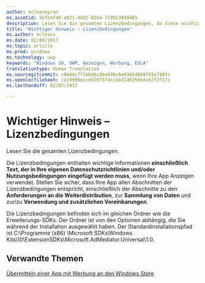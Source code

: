 ```yaml
---
author: mcleanbyron
ms.assetid: 5efb4f40-a021-4dd2-82b4-7c95c3849485
description: Lesen Sie die gesamten Lizenzbedingungen, da diese wichtige Informationen enthalten.
title: "Wichtiger Hinweis – Lizenzbedingungen"
ms.author: mcleans
ms.date: 02/08/2017
ms.topic: article
ms.prod: windows
ms.technology: uwp
keywords: "Windows 10, UWP, Anzeigen, Werbung, EULA"
translationtype: Human Translation
ms.sourcegitcommit: c6b64cff1bbebc8ba69bc6e03d34b69f85e798fc
ms.openlocfilehash: c2c9998eccd470f574cc34314635de4c62f3f171
ms.lasthandoff: 02/07/2017

---
```


# <a name="important-notice---eula"></a>Wichtiger Hinweis – Lizenzbedingungen




Lesen Sie die gesamten Lizenzbedingungen.

Die Lizenzbedingungen enthalten wichtige Informationen **einschließlich Text, der in Ihre eigenen Datenschutzrichtlinien und/oder Nutzungsbedingungen eingefügt werden muss**, wenn Ihre App Anzeigen verwendet. Stellen Sie sicher, dass Ihre App allen Abschnitten der Lizenzbedingungen entspricht, einschließlich der Abschnitte zu den **Anforderungen an die Weiterdistribution**, zur **Sammlung von Daten** und zur/zu **Verwendung und zusätzlichen Vereinbarungen**.

Die Lizenzbedingungen befinden sich im gleichen Ordner wie die Erweiterungs-SDKs. Der Ordner ist von den Optionen abhängig, die Sie während der Installation ausgewählt haben. Der Standardinstallationspfad ist C:\\Programme (x86) \\Microsoft SDKs\\Windows Kits\\10\\ExtensionSDKs\\Microsoft.AdMediator.Universal\\1.0.

## <a name="related-topics"></a>Verwandte Themen

[Übermitteln einer App mit Werbung an den Windows Store](submit-an-app-with-ads-to-the-windows-store.md)

 

 


